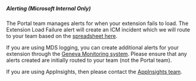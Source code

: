 <a name="alerting-microsoft-internal-only"></a>
##### Alerting (Microsoft Internal Only)

The Portal team manages alerts for when your extension fails to load.  The Extension Load Failure alert will create an ICM incident which we will route to your team based on the [spreadsheet here](https://microsoft.sharepoint.com/teams/azureteams/aapt/azureux/RM/_layouts/15/WopiFrame.aspx?sourcedoc=%7bC322B2D3-5F69-4AD4-BA26-AF93D3AE6FAA%7d&file=Partner%20Incident%20Routing.xlsx&action=default).  

If you are using MDS logging, you can create additional alerts for your extension through the [Geneva Monitoring system](https://jarvis-west.dc.ad.msft.net/?page=documents&section=f787c5ad-c22e-48aa-898a-1a042632f9d1&id=8a22767c-90e3-4fe6-9ea5-e421422d0e2c).  Please ensure that any alerts created are initially routed to your team (not the Portal team).

If you are using AppInsights, then please contact the [AppInsights team](mailto:VSAIDiscussion@microsoft.com).